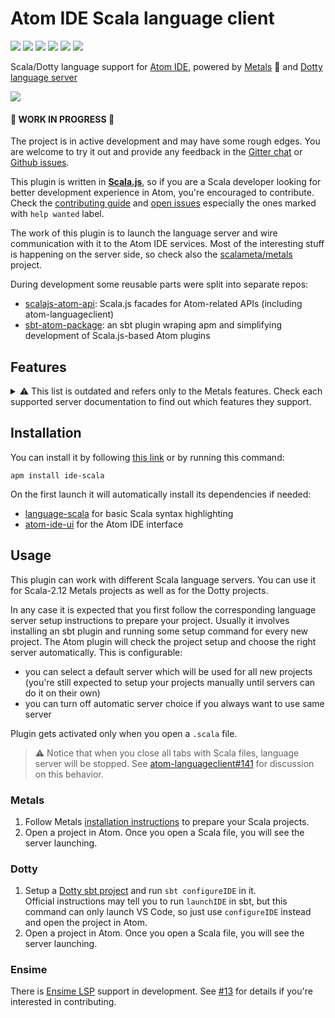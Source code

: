 # Atom IDE Scala language client

[![](https://travis-ci.org/laughedelic/atom-ide-scala.svg?branch=master)](https://travis-ci.org/laughedelic/atom-ide-scala)
[![](https://img.shields.io/github/release/laughedelic/atom-ide-scala/all.svg)](https://github.com/laughedelic/atom-ide-scala/releases/latest)
[![](https://img.shields.io/apm/v/ide-scala.svg)](https://atom.io/packages/ide-scala)
[![](https://img.shields.io/apm/dm/ide-scala.svg)](https://atom.io/packages/ide-scala)
[![](https://img.shields.io/badge/license-MIT-blue.svg)](https://opensource.org/licenses/MIT)
[![](https://img.shields.io/badge/contact-gitter_chat-dd1054.svg)](https://gitter.im/laughedelic/atom-ide-scala)

Scala/Dotty language support for [Atom IDE], powered by [Metals] :metal: and [Dotty language server]

![](https://user-images.githubusercontent.com/766656/34135911-aa78092a-e463-11e7-9fdf-710a8deb4093.png)

#### 🚧 WORK IN PROGRESS 🚧

The project is in active development and may have some rough edges. You are welcome to try it out and provide any feedback in the [Gitter chat](https://gitter.im/laughedelic/atom-ide-scala) or [Github issues](https://github.com/laughedelic/atom-ide-scala/issues).

This plugin is written in **[Scala.js]**, so if you are a Scala developer looking for better development experience in Atom, you're encouraged to contribute. Check the [contributing guide](CONTRIBUTING.md) and [open issues](https://github.com/laughedelic/atom-ide-scala/issues) especially the ones marked with `help wanted` label.

The work of this plugin is to launch the language server and wire communication with it to the Atom IDE services. Most of the interesting stuff is happening on the server side, so check also the [scalameta/metals](https://github.com/scalameta/metals) project.

During development some reusable parts were split into separate repos:

* [scalajs-atom-api](https://github.com/laughedelic/scalajs-atom-api): Scala.js facades for Atom-related APIs (including atom-languageclient)
* [sbt-atom-package](https://github.com/laughedelic/sbt-atom-package): an sbt plugin wraping apm and simplifying development of Scala.js-based Atom plugins

## Features

<details><summary> ⚠️ This list is outdated and refers only to the Metals features. Check each supported server documentation to find out which features they support.</summary>

Here is a list of the features which are implemented. It doesn't mean that they all work well, just that they are implemented on the server side and are supported by this plugin. Also notice that some features may take time to activate after you open a new file or change code.

* [Formatting](https://github.com/facebook-atom/atom-ide-ui/blob/master/docs/code-format.md) with [Scalafmt](http://scalameta.org/scalafmt):
  + Add `.scalafmt` [config](http://scalameta.org/scalafmt/#Configuration) to the project
  + Use <kbd>Cmd</kbd><kbd>Shift</kbd><kbd>C</kbd> hotkey
  + It formats the whole file
* [Diagnostics](https://github.com/facebook-atom/atom-ide-ui/blob/master/docs/diagnostics.md) (linting with [Scalafix](https://scalacenter.github.io/scalafix) and presentation compiler):
  + If you have `.scalafix` configuration in the project, you will see linting messages in the diagnostics panel and red underlines in the code
  + You will also see compilation errors from the presentation compiler as you type
* [Definitions](https://github.com/facebook-atom/atom-ide-ui/blob/master/docs/definitions.md):
  + Hold <kbd>Cmd</kbd> and hover to preview the definition or click to jump to the source
* [References](https://github.com/facebook-atom/atom-ide-ui/blob/master/docs/find-references.md):
  + Right-click on a symbol and choose `Find References` in the context menu
  + Or open command palette and run `Find References` command
* [Code Highlights](https://github.com/facebook-atom/atom-ide-ui/blob/master/docs/code-highlight.md):
  + When cursor is placed on a symbol, all its occurrences in the file should get highlighted
* [Datatips](https://github.com/facebook-atom/atom-ide-ui/blob/master/docs/datatips.md) (type on hover):
  + Just hover over a symbol to see its type
  + You can also hold <kbd>Alt</kbd> to see the type of symbol under the cursor
* [Outline view](https://github.com/facebook-atom/atom-ide-ui/blob/master/docs/outline-view.md) (symbols tree):
  + Use <kbd>Alt</kbd><kbd>O</kbd> to open it
* Auto completions as you type with presentation compiler
  + This is experimental and requires some extra setup
* [Signature Help](https://github.com/facebook-atom/atom-ide-ui/blob/master/docs/signature-help.md) (experimental UI):
  + When you type a method name and an open parenthesis you should see information about method parameters

See also default [Atom IDE keybindings](https://github.com/facebook-atom/atom-ide-ui/blob/master/docs/keybindings.md).

For the full list of implemented and planned features see the [overview](https://github.com/scalameta/metals/blob/master/docs/overview.md) of the Metals project.

</details>

## Installation

You can install it by following [this link](atom://settings-view/show-package?package=ide-scala) or by running this command:

```
apm install ide-scala
```

On the first launch it will automatically install its dependencies if needed:
+ [language-scala](https://github.com/atom-community/language-scala) for basic Scala syntax highlighting
+ [atom-ide-ui](https://github.com/facebook-atom/atom-ide-ui) for the Atom IDE interface

## Usage

This plugin can work with different Scala language servers. You can use it for Scala-2.12 Metals projects as well as for the Dotty projects.

In any case it is expected that you first follow the corresponding language server setup instructions to prepare your project. Usually it involves installing an sbt plugin and running some setup command for every new project. The Atom plugin will check the project setup and choose the right server automatically. This is configurable:

* you can select a default server which will be used for all new projects (you're still expected to setup your projects manually until servers can do it on their own)
* you can turn off automatic server choice if you always want to use same server

Plugin gets activated only when you open a `.scala` file.

> ⚠️ Notice that when you close all tabs with Scala files, language server will be stopped. See [atom-languageclient#141](https://github.com/atom/atom-languageclient/issues/141) for discussion on this behavior.

### Metals

1. Follow Metals [installation instructions](https://github.com/scalameta/metals/blob/master/docs/installation.md) to prepare your Scala projects.
1. Open a project in Atom. Once you open a Scala file, you will see the server launching.

### Dotty

1. Setup a [Dotty sbt project](https://github.com/lampepfl/dotty-example-project) and run `sbt configureIDE` in it.  
    Official instructions may tell you to run `launchIDE` in sbt, but this command can only launch VS Code, so just use `configureIDE` instead and open the project in Atom.
1. Open a project in Atom. Once you open a Scala file, you will see the server launching.

### Ensime

There is [Ensime LSP](https://github.com/ensime/ensime-server/issues/1918) support in development. See [#13](https://github.com/laughedelic/atom-ide-scala/issues/13) for details if you're interested in contributing.

[Scala]: http://scala-lang.org/
[Scala.js]: https://www.scala-js.org/
[Atom IDE]: https://ide.atom.io/
[Metals]: https://github.com/scalameta/metals
[LSP]: https://github.com/Microsoft/language-server-protocol
[Dotty language server]: http://dotty.epfl.ch/docs/usage/ide-support.html
